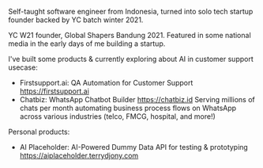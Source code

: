 Self-taught software engineer from Indonesia, turned into solo tech startup founder backed by YC batch winter 2021.

YC W21 founder, Global Shapers Bandung 2021.
Featured in some national media in the early days of me building a startup.

I've built some products & currently exploring about AI in customer support usecase:
- Firstsupport.ai: QA Automation for Customer Support
  https://firstsupport.ai
- Chatbiz: WhatsApp Chatbot Builder
  https://chatbiz.id
  Serving millions of chats per month automating business process flows on WhatsApp across various industries (telco, FMCG, hospital, and more!)

Personal products:
- AI Placeholder: AI-Powered Dummy Data API for testing & prototyping
  https://aiplaceholder.terrydjony.com
